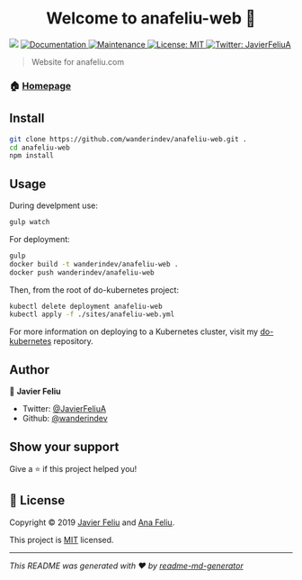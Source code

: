 <h1 align="center">Welcome to anafeliu-web 👋</h1>
<p>
  <img src="https://img.shields.io/badge/version-0.0.1-blue.svg?cacheSeconds=2592000" />
  <a href="https://github.com/wanderindev/anafeliu-web#readme">
    <img alt="Documentation" src="https://img.shields.io/badge/documentation-yes-brightgreen.svg" target="_blank" />
  </a>
  <a href="https://github.com/wanderindev/anafeliu-web/graphs/commit-activity">
    <img alt="Maintenance" src="https://img.shields.io/badge/Maintained%3F-yes-green.svg" target="_blank" />
  </a>
  <a href="https://github.com/wanderindev/anafeliu-web/blob/master/LICENSE">
    <img alt="License: MIT" src="https://img.shields.io/badge/License-MIT-yellow.svg" target="_blank" />
  </a>
  <a href="https://twitter.com/JavierFeliuA">
    <img alt="Twitter: JavierFeliuA" src="https://img.shields.io/twitter/follow/JavierFeliuA.svg?style=social" target="_blank" />
  </a>
</p>

> Website for anafeliu.com

### 🏠 [Homepage](https://github.com/wanderindev/anafeliu-web#readme)

## Install

```sh
git clone https://github.com/wanderindev/anafeliu-web.git .
cd anafeliu-web
npm install
```

## Usage
During develpment use:
```sh
gulp watch
```

For deployment:
```sh
gulp
docker build -t wanderindev/anafeliu-web .
docker push wanderindev/anafeliu-web
```
Then, from the root of do-kubernetes project:
```sh
kubectl delete deployment anafeliu-web
kubectl apply -f ./sites/anafeliu-web.yml
```
For more information on deploying to a Kubernetes cluster, visit 
my [do-kubernetes](https://github.com/wanderindev/do-kubernetes) repository.

## Author

👤 **Javier Feliu**

* Twitter: [@JavierFeliuA](https://twitter.com/JavierFeliuA)
* Github: [@wanderindev](https://github.com/wanderindev)

## Show your support

Give a ⭐️ if this project helped you!

## 📝 License

Copyright © 2019 [Javier Feliu](https://github.com/wanderindev) and [Ana Feliu](https://anafeliu.com).<br />

This project is [MIT](https://github.com/wanderindev/anafeliu-web/blob/master/LICENSE.md) licensed.

***
_This README was generated with ❤️ by [readme-md-generator](https://github.com/kefranabg/readme-md-generator)_
